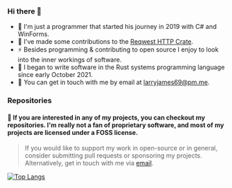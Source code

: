 ### Hi there 👋
- 🔭 I'm just a programmer that started his journey in 2019 with C# and WinForms.
- 🌱 I've made some contributions to the [Reqwest HTTP Crate](https://github.com/seanmonstar/reqwest).
- ⚡ Besides programming & contributing to open source I enjoy to look into the inner workings of software.
- 🦀 I began to write software in the Rust systems programming language since early October 2021.
- 💬 You can get in touch with me by email at [larryjames69@pm.me](mailto:larryjames69@pm.me).

### Repositories
#### 🌟 If you are interested in any of my projects, you can checkout my repositories. I'm really not a fan of proprietary software, and most of my projects are licensed under a FOSS license.

> If you would like to support my work in open-source or in general, consider submitting pull requests or sponsoring my projects. Alternatively, get in touch with me via [email](mailto:larryjames69@pm.me).

[![Top Langs](https://github-readme-stats.vercel.app/api/top-langs/?username=larryjames69&layout=compact&theme=gruvbox)](https://github.com/anuraghazra/github-readme-stats)

